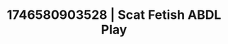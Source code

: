 ---
categories:
- Wet skin
- Erotic focus
- AI-generated
- Erotic voice acting
- Deep gaze
- Bare skin
- ASMR
- Cosplay
image: /assets/images/1746580903528.jpg
layout: post
seo:
  description: Featured content with premium Scat Fetish, ABDL Play. HD images available.
  keywords: Scat Fetish, ABDL Play
  og_image: /assets/images/1746580903528.jpg
  schema_type: VisualArtwork
tags:
- ABDL Play
- Scat Fetish
- '#1746580903528'
title: 1746580903528 | Scat Fetish ABDL Play
---